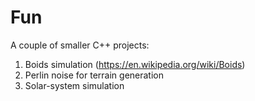 # Fun
A couple of smaller C++ projects:
1. Boids simulation (https://en.wikipedia.org/wiki/Boids)
2. Perlin noise for terrain generation
3. Solar-system simulation
